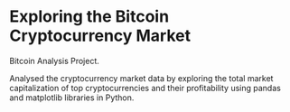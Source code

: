# Exploring the Bitcoin Cryptocurrency Market
Bitcoin Analysis Project.

Analysed the cryptocurrency market data by exploring the total market capitalization of top cryptocurrencies and their profitability using pandas and matplotlib libraries in Python.
